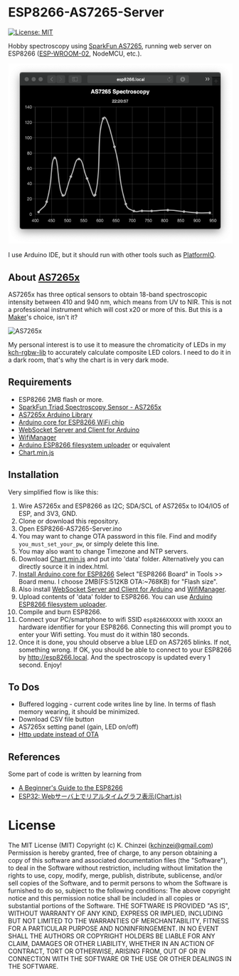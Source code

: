 # ESP8266-AS7265-Server

[![License: MIT](https://img.shields.io/badge/License-MIT-yellow.svg)](https://opensource.org/licenses/MIT)

Hobby spectroscopy using [SparkFun AS7265](https://learn.sparkfun.com/tutorials/spectral-triad-as7265x-hookup-guide), running web server on ESP8266 ([ESP-WROOM-02](https://www.switch-science.com/catalog/2346/), NodeMCU, etc.).

![ESP8266-AS7265-Server](./Artwortks/screenshot.png "Sample screen of ESP8266-AS7265-Server")

I use Arduino IDE, but it should run with other tools such as [PlatformIO](https://platformio.org).

## About [AS7265x](https://www.sparkfun.com/products/15050)

AS7265x has three optical sensors to obtain 18-band spectroscopic intensity between 410 and 940 nm, which means from UV to NIR. This is not a professional instrument which will cost x20 or more of this. But this is a [Maker](https://makezine.com)'s choice, isn't it?

![AS7265x](https://cdn.sparkfun.com/r/500-500/assets/parts/1/3/3/9/3/15050-SparkFun_Triad_Spectroscopy_Sensor_-_AS7265x__Qwiic_-01.jpg "Overview of AS7265x")

My personal interest is to use it to measure the chromaticity of LEDs in my [kch-rgbw-lib](https://github.com/kchinzei/kch-rgbw-lib) to accurately calculate composite LED colors. I need to do it in a dark room, that's why the chart is in very dark mode.

## Requirements

- ESP8266 2MB flash or more.
- [SparkFun Triad Spectroscopy Sensor - AS7265x](https://www.sparkfun.com/products/15050)
- [AS7265x Arduino Library](https://github.com/sparkfun/SparkFun_AS7265x_Arduino_Library)
- [Arduino core for ESP8266 WiFi chip](https://github.com/esp8266/Arduino)
- [WebSocket Server and Client for Arduino](https://github.com/Links2004/arduinoWebSockets)
- [WifiManager](https://github.com/tzapu/WiFiManager)
- [Arduino ESP8266 filesystem uploader](https://github.com/esp8266/arduino-esp8266fs-plugin) or equivalent
- [Chart.min.js](https://cdnjs.cloudflare.com/ajax/libs/Chart.js/2.9.4/Chart.min.js)


## Installation

Very simplified flow is like this:
1. Wire AS7265x and ESP8266 as I2C; SDA/SCL of AS7265x to IO4/IO5 of ESP, and 3V3, GND.
1. Clone or download this repository.
1. Open ESP8266-AS7265-Server.ino
1. You may want to change OTA password in this file. Find and modify `you_must_set_your_pw`, or simply delete this line.
1. You may also want to change Timezone and NTP servers.
1. Download [Chart.min.js](https://cdnjs.cloudflare.com/ajax/libs/Chart.js/2.9.4/Chart.min.js) and put into 'data' folder. Alternatively you can directly source it in index.html.
1. [Install Arduino core for ESP8266](https://github.com/esp8266/Arduino#installing-with-boards-manager) Select "ESP8266 Board" in Tools >> Board menu. I choose 2MB(FS:512KB OTA:~768KB) for "Flash size".
1. Also install [WebSocket Server and Client for Arduino](https://github.com/Links2004/arduinoWebSockets) and [WifiManager](https://github.com/tzapu/WiFiManager).
1. Upload contents of 'data' folder to ESP8266. You can use [Arduino ESP8266 filesystem uploader](https://github.com/esp8266/arduino-esp8266fs-plugin).
1. Compile and burn ESP8266.
1. Connect your PC/smartphone to wifi SSID `esp8266XXXXX` with `XXXXX` an hardware identifier for your ESP8266. Connecting this will prompt you to enter your Wifi setting. You must do it within 180 seconds.
1. Once it is done, you should observe a blue LED on AS7265 blinks. If not, something wrong. If OK, you should be able to connect to your ESP8266 by http://esp8266.local. And the spectroscopy is updated every 1 second. Enjoy!

## To Dos

- Buffered logging - current code writes line by line. In terms of flash memory wearing, it should be minimized.
- Download CSV file button
- AS7265x setting panel (gain, LED on/off)
- [Http update instead of OTA](https://arduino-esp8266.readthedocs.io/en/latest/ota_updates/readme.html#http-server)

## References

Some part of code is written by learning from

- [A Beginner's Guide to the ESP8266](https://tttapa.github.io/ESP8266/Chap01%20-%20ESP8266.html)
- [ESP32: Webサーバ上でリアルタイムグラフ表示(Chart.js)](https://web.is.tokushima-u.ac.jp/wp/blog/2019/07/12/esp32-webサーバ上でグラフ表示chart-js/)

# License

The MIT License (MIT)
Copyright (c) K. Chinzei (kchinzei@gmail.com)
Permission is hereby granted, free of charge, to any person obtaining a copy
of this software and associated documentation files (the "Software"), to deal
in the Software without restriction, including without limitation the rights
to use, copy, modify, merge, publish, distribute, sublicense, and/or sell
copies of the Software, and to permit persons to whom the Software is
furnished to do so, subject to the following conditions:
The above copyright notice and this permission notice shall be included in
all copies or substantial portions of the Software.
THE SOFTWARE IS PROVIDED "AS IS", WITHOUT WARRANTY OF ANY KIND, EXPRESS OR
IMPLIED, INCLUDING BUT NOT LIMITED TO THE WARRANTIES OF MERCHANTABILITY,
FITNESS FOR A PARTICULAR PURPOSE AND NONINFRINGEMENT. IN NO EVENT SHALL THE
AUTHORS OR COPYRIGHT HOLDERS BE LIABLE FOR ANY CLAIM, DAMAGES OR OTHER
LIABILITY, WHETHER IN AN ACTION OF CONTRACT, TORT OR OTHERWISE, ARISING FROM,
OUT OF OR IN CONNECTION WITH THE SOFTWARE OR THE USE OR OTHER DEALINGS IN
THE SOFTWARE.
